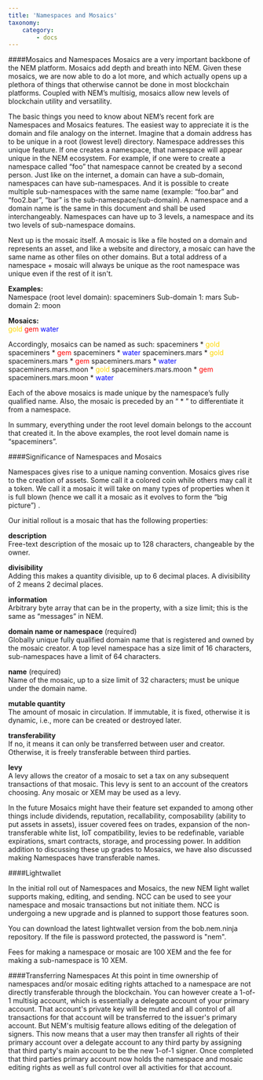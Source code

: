 ```yaml
---
title: 'Namespaces and Mosaics'
taxonomy:
    category:
        - docs
---
```


####Mosaics and Namespaces
Mosaics are a very important backbone of the NEM platform. Mosaics add depth and breath into NEM. Given these mosaics, we are now able to do a lot more, and which actually opens up a plethora of things that otherwise cannot be done in most blockchain platforms. Coupled with NEM’s multisig, mosaics allow new levels of blockchain utility and versatility.

The basic things you need to know about NEM’s recent fork are Namespaces and Mosaics features. The easiest way to appreciate it is the domain and file analogy on the internet. Imagine that a domain address has to be unique in a root (lowest level) directory. Namespace addresses this unique feature. If one creates a namespace, that namespace will appear unique in the NEM ecosystem. For example, if one were to create a namespace called “foo” that namespace cannot be created by a second person.  Just like on the internet, a domain can have a sub-domain, namespaces can have sub-namespaces.   And it is possible to create multiple sub-namespaces with the same name (example: “foo.bar” and “foo2.bar”, “bar” is the sub-namespace/sub-domain). A namespace and a domain name is the same in this document and shall be used interchangeably. Namespaces can have up to 3 levels, a namespace and its two levels of sub-namespace domains.

Next up is the mosaic itself.  A mosaic is like a file hosted on a domain and represents an asset, and like a website and directory, a mosaic can have the same name as other files on other domains.  But a total address of a namespace + mosaic will always be unique as the root namespace was unique even if the rest of it isn't.  

**Examples:**   
Namespace (root level domain): spaceminers
Sub-domain 1: mars
Sub-domain 2: moon

**Mosaics:**  
<font color=gold>gold</font>
<font color=red>gem</font>
<font color=blue>water</font>

Accordingly, mosaics can be named as such:
spaceminers * <font color=gold>gold</font>
spaceminers * <font color=red>gem</font>
spaceminers * <font color=blue>water</font>
spaceminers.mars * <font color=gold>gold</font>
spaceminers.mars * <font color=red>gem</font>
spaceminers.mars * <font color=blue>water</font>
spaceminers.mars.moon * <font color=gold>gold</font>
spaceminers.mars.moon * <font color=red>gem</font>
spaceminers.mars.moon * <font color=blue>water</font>

Each of the above mosaics is made unique by the namespace’s fully qualified name. Also, the mosaic is preceded by an “ * ” to differentiate it from a namespace.  

In summary, everything under the root level domain belongs to the account that created it. In the above examples, the root level domain name is “spaceminers”.

####Significance of Namespaces and Mosaics

Namespaces gives rise to a unique naming convention. Mosaics gives rise to the creation of assets. Some call it a colored coin while others may call it a token. We call it a mosaic it will take on many types of properties when it is full blown (hence we call it a mosaic as it evolves to form the “big picture”) .

Our initial rollout is a mosaic that has the following properties:

**description**   
Free-text description of the mosaic up to 128 characters, changeable by the owner.

**divisibility**   
Adding this makes a quantity divisible, up to 6 decimal places. A divisibility of 2 means 2 decimal places.

**information**   
Arbitrary byte array that can be in the property, with a size limit; this is the same as “messages” in NEM.

**domain name or namespace** (required)   
Globally unique fully qualified domain name that is registered and owned by the mosaic creator. A top level namespace has a size limit of 16 characters, sub-namespaces have a limit of 64 characters.

**name** (required)   
Name of the mosaic, up to a size limit of 32 characters; must be unique under the domain name.

**mutable quantity**   
The amount of mosaic in circulation. If immutable, it is fixed, otherwise it is dynamic, i.e., more can be created or destroyed later.

**transferability**   
If no, it means it can only be transferred between user and creator. Otherwise, it is freely transferable between third parties.

**levy**   
A levy allows the creator of a mosaic to set a tax on any subsequent transactions of that mosaic. This levy is sent to an account of the creators choosing. Any mosaic or XEM may be used as a levy.

In the future Mosaics might have their feature set expanded to among other things include dividends, reputation, recallability, composability (ability to put assets in assets), issuer covered fees on trades, expansion of the non-transferable white list, IoT compatibility, levies to be redefinable, variable expirations, smart contracts, storage, and processing power. In addition addition to discussing these up grades to Mosaics, we have also discussed making Namespaces have transferable names.  

####Lightwallet

In the initial roll out of Namespaces and Mosaics, the new NEM light wallet supports making, editing, and sending.  NCC can be used to see your namespace and mosaic transactions but not initiate them.  NCC is undergoing a new upgrade and is planned to support those features soon.  

You can download the latest lightwallet version from the bob.nem.ninja repository.  If the file is password protected, the password is "nem".  

Fees for making a namespace or mosaic are 100 XEM and the fee for making a sub-namespace is 10 XEM.  

####Transferring Namespaces
At this point in time ownership of namespaces and/or mosaic editing rights attached to a namespace are not directly transferable through the blockchain.  You can however create a 1-of-1 multisig account, which is essentially a delegate account of your primary account.  That account's private key will be muted and all control of all transactions for that account will be transferred to the issuer's primary account.  But NEM's multisig feature allows editing of the delegation of signers.  This now means that a user may then transfer all rights of their primary account over a delegate account to any third party by assigning that third party's main account to be the new 1-of-1 signer.  Once completed that third parties primary account now holds the namespace and mosaic editing rights as well as full control over all activities for that account.  
